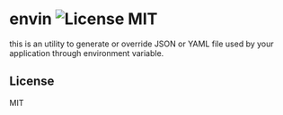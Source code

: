 envin ![License MIT](https://img.shields.io/badge/license-MIT-blue.svg)
=============

this is an utility to generate or override JSON or YAML file used by your application through environment variable.

## License

MIT

